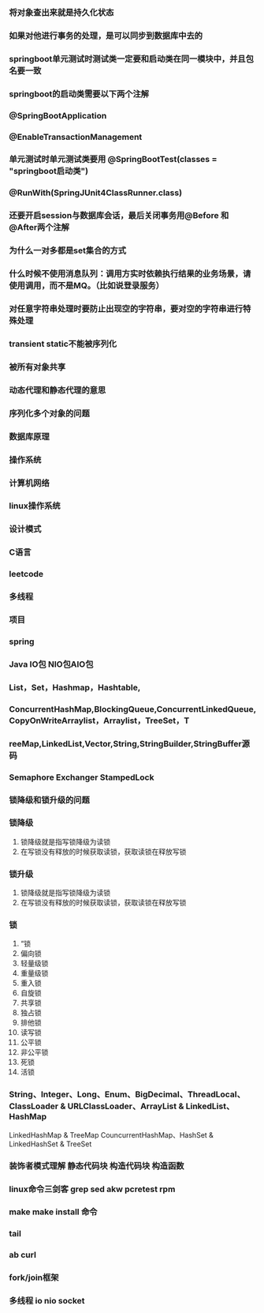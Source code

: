 ### 将对象查出来就是持久化状态
### 如果对他进行事务的处理，是可以同步到数据库中去的

### springboot单元测试时测试类一定要和启动类在同一模块中，并且包名要一致

### springboot的启动类需要以下两个注解

### @SpringBootApplication

### @EnableTransactionManagement

### 单元测试时单元测试类要用	@SpringBootTest(classes = "springboot启动类")

### @RunWith(SpringJUnit4ClassRunner.class)

### 还要开启session与数据库会话，最后关闭事务用@Before 和   @After两个注解

### 为什么一对多都是set集合的方式

### 什么时候不使用消息队列：调用方实时依赖执行结果的业务场景，请使用调用，而不是MQ。（比如说登录服务）

### 对任意字符串处理时要防止出现空的字符串，要对空的字符串进行特殊处理

### transient static不能被序列化

### 被所有对象共享

### 动态代理和静态代理的意思

### 序列化多个对象的问题

### 数据库原理

### 操作系统

### 计算机网络

### linux操作系统

### 设计模式

### C语言

### leetcode

### 多线程

### 项目

### spring

### Java IO包 NIO包AIO包

### List，Set，Hashmap，Hashtable, 

### ConcurrentHashMap,BlockingQueue,ConcurrentLinkedQueue,CopyOnWriteArraylist，Arraylist，TreeSet，T

### reeMap,LinkedList,Vector,String,StringBuilder,StringBuffer源码

### Semaphore  Exchanger  StampedLock

### 锁降级和锁升级的问题

### 锁降级

1. 锁降级就是指写锁降级为读锁
2. 在写锁没有释放的时候获取读锁，获取读锁在释放写锁

### 锁升级

1. 锁降级就是指写锁降级为读锁
2. 在写锁没有释放的时候获取读锁，获取读锁在释放写锁

### 锁

1. “锁
2. 偏向锁
3. 轻量级锁
4. 重量级锁
5. 重入锁
6. 自旋锁
7. 共享锁
8. 独占锁
9. 排他锁
10. 读写锁
11. 公平锁
12. 非公平锁
13. 死锁
14. 活锁

### String、Integer、Long、Enum、BigDecimal、ThreadLocal、ClassLoader & URLClassLoader、ArrayList & LinkedList、 HashMap 
 LinkedHashMap & TreeMap 
 CouncurrentHashMap、HashSet & LinkedHashSet & TreeSet
### 装饰者模式理解  静态代码块   构造代码块   构造函数
### linux命令三剑客  grep   sed  akw   pcretest  rpm

### make make install 命令

### tail

### ab  curl

### fork/join框架

### 多线程 io nio socket

​	